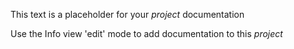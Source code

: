 This text is a placeholder for your *project* documentation

Use the Info view 'edit' mode to add documentation to this *project*

